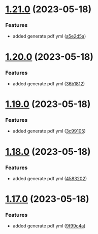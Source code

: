 # [1.21.0](https://github.com/manthanank/learn-angular/compare/v1.20.0...v1.21.0) (2023-05-18)


### Features

* added generate pdf yml ([a5e2d5a](https://github.com/manthanank/learn-angular/commit/a5e2d5ad91338573ceb6c100d3b08c48a264f68c))



# [1.20.0](https://github.com/manthanank/learn-angular/compare/v1.19.0...v1.20.0) (2023-05-18)


### Features

* added generate pdf yml ([36b1812](https://github.com/manthanank/learn-angular/commit/36b18120aa95fca41fe54c0ffac294daa4a93391))



# [1.19.0](https://github.com/manthanank/learn-angular/compare/v1.18.0...v1.19.0) (2023-05-18)


### Features

* added generate pdf yml ([3c99105](https://github.com/manthanank/learn-angular/commit/3c99105e6016125e3f324c5d4e5f8c009fdff6eb))



# [1.18.0](https://github.com/manthanank/learn-angular/compare/v1.17.0...v1.18.0) (2023-05-18)


### Features

* added generate pdf yml ([4583202](https://github.com/manthanank/learn-angular/commit/45832021953c1537ad23dac7ccb0bcb06415b43c))



# [1.17.0](https://github.com/manthanank/learn-angular/compare/v1.16.0...v1.17.0) (2023-05-18)


### Features

* added generate pdf yml ([9f99c4a](https://github.com/manthanank/learn-angular/commit/9f99c4a55942c2b3735c8fb00da06857dec57ead))




